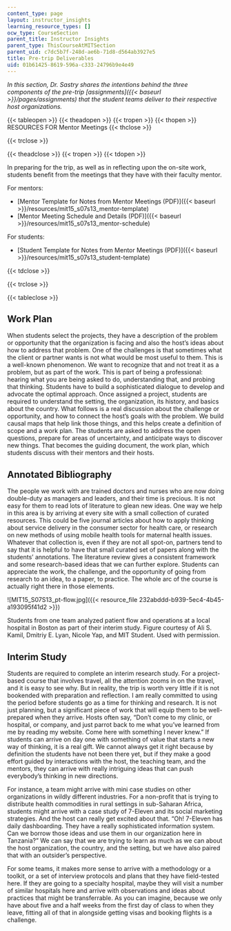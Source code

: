 ```yaml
---
content_type: page
layout: instructor_insights
learning_resource_types: []
ocw_type: CourseSection
parent_title: Instructor Insights
parent_type: ThisCourseAtMITSection
parent_uid: c7dc5b7f-248d-ae6b-71d8-d564ab3927e5
title: Pre-trip Deliverables
uid: 01b61425-8619-596a-c333-24796b9e4e49
---
```


_In this section, Dr. Sastry shares the intentions behind the three components of the pre-trip [assignments]({{< baseurl >}}/pages/assignments) that the student teams deliver to their respective host organizations._

{{< tableopen >}}
{{< theadopen >}}
{{< tropen >}}
{{< thopen >}}
RESOURCES FOR Mentor Meetings
{{< thclose >}}

{{< trclose >}}

{{< theadclose >}}
{{< tropen >}}
{{< tdopen >}}


In preparing for the trip, as well as in reflecting upon the on-site work, students benefit from the meetings that they have with their faculty mentor.

For mentors:

*   [Mentor Template for Notes from Mentor Meetings (PDF)]({{< baseurl >}}/resources/mit15_s07s13_mentor-template)
*   [Mentor Meeting Schedule and Details (PDF)]({{< baseurl >}}/resources/mit15_s07s13_mentor-schedule)

For students:

*   [Student Template for Notes from Mentor Meetings (PDF)]({{< baseurl >}}/resources/mit15_s07s13_student-template)


{{< tdclose >}}

{{< trclose >}}

{{< tableclose >}}

Work Plan
---------

When students select the projects, they have a description of the problem or opportunity that the organization is facing and also the host’s ideas about how to address that problem. One of the challenges is that sometimes what the client or partner wants is not what would be most useful to them. This is a well-known phenomenon. We want to recognize that and not treat it as a problem, but as part of the work. This is part of being a professional: hearing what you are being asked to do, understanding that, and probing that thinking. Students have to build a sophisticated dialogue to develop and advocate the optimal approach. Once assigned a project, students are required to understand the setting, the organization, its history, and basics about the country. What follows is a real discussion about the challenge or opportunity, and how to connect the host’s goals with the problem. We build causal maps that help link those things, and this helps create a definition of scope and a work plan. The students are asked to address the open questions, prepare for areas of uncertainty, and anticipate ways to discover new things. That becomes the guiding document, the work plan, which students discuss with their mentors and their hosts.

Annotated Bibliography
----------------------

The people we work with are trained doctors and nurses who are now doing double-duty as managers and leaders, and their time is precious. It is not easy for them to read lots of literature to glean new ideas. One way we help in this area is by arriving at every site with a small collection of curated resources. This could be five journal articles about how to apply thinking about service delivery in the consumer sector for health care, or research on new methods of using mobile health tools for maternal health issues. Whatever that collection is, even if they are not all spot-on, partners tend to say that it is helpful to have that small curated set of papers along with the students’ annotations. The literature review gives a consistent framework and some research-based ideas that we can further explore. Students can appreciate the work, the challenge, and the opportunity of going from research to an idea, to a paper, to practice. The whole arc of the course is actually right there in those elements.

![MIT15_S07S13_pt-flow.jpg]({{< resource_file 232abddd-b939-5ec4-4b45-a193095f41d2 >}})

Students from one team analyzed patient flow and operations at a local hospital in Boston as part of their interim study. Figure courtesy of Ali S. Kamil, Dmitriy E. Lyan, Nicole Yap, and MIT Student. Used with permission.

Interim Study
-------------

Students are required to complete an interim research study. For a project-based course that involves travel, all the attention zooms in on the travel, and it is easy to see why. But in reality, the trip is worth very little if it is not bookended with preparation and reflection. I am really committed to using the period before students go as a time for thinking and research. It is not just planning, but a significant piece of work that will equip them to be well-prepared when they arrive. Hosts often say, “Don’t come to my clinic, or hospital, or company, and just parrot back to me what you’ve learned from me by reading my website. Come here with something I never knew.” If students can arrive on day one with something of value that starts a new way of thinking, it is a real gift. We cannot always get it right because by definition the students have not been there yet, but if they make a good effort guided by interactions with the host, the teaching team, and the mentors, they can arrive with really intriguing ideas that can push everybody’s thinking in new directions.

For instance, a team might arrive with mini case studies on other organizations in wildly different industries. For a non-profit that is trying to distribute health commodities in rural settings in sub-Saharan Africa, students might arrive with a case study of 7-Eleven and its social marketing strategies. And the host can really get excited about that. “Oh! 7-Eleven has daily dashboarding. They have a really sophisticated information system. Can we borrow those ideas and use them in our organization here in Tanzania?” We can say that we are trying to learn as much as we can about the host organization, the country, and the setting, but we have also paired that with an outsider’s perspective.

For some teams, it makes more sense to arrive with a methodology or a toolkit, or a set of interview protocols and plans that they have field-tested here. If they are going to a specialty hospital, maybe they will visit a number of similar hospitals here and arrive with observations and ideas about practices that might be transferrable. As you can imagine, because we only have about five and a half weeks from the first day of class to when they leave, fitting all of that in alongside getting visas and booking flights is a challenge.